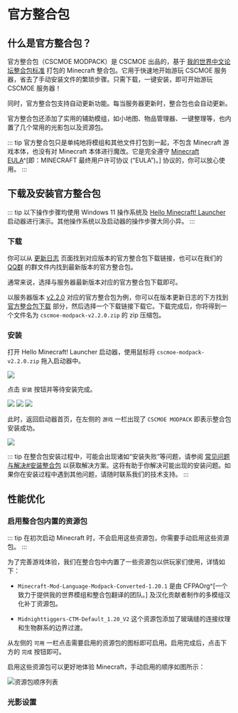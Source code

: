 # 官方整合包

## 什么是官方整合包？

官方整合包（CSCMOE MODPACK）是 CSCMOE 出品的，基于 [我的世界中文论坛整合包标准](#) 打包的 Minecraft 整合包。它用于快速地开始游玩 CSCMOE 服务器，省去了手动安装文件的繁琐步骤。只需下载，一键安装，即可开始游玩 CSCMOE 服务器！

同时，官方整合包支持自动更新功能。每当服务器更新时，整合包也会自动更新。

官方整合包还添加了实用的辅助模组，如小地图、物品管理器、一键整理等，也内置了几个常用的光影包以及资源包。

::: tip
官方整合包只是单纯地将模组和其他文件打包到一起，不包含 Minecraft 游戏本体，也没有对 Minecraft 本体进行魔改。它是完全遵守 [Minecraft EULA](https://www.minecraft.net/zh-hans/eula)^[即：MINECRAFT 最终用户许可协议 (“EULA”)。] 协议的，你可以放心使用。
:::

## 下载及安装官方整合包

::: tip
以下操作步骤均使用 Windows 11 操作系统及 [Hello Minecraft! Launcher](https://hmcl.huangyuhui.net) 启动器进行演示。其他操作系统以及启动器的操作步骤大同小异。
:::

### 下载

你可以从 [更新日志](/server-info/changelog) 页面找到对应版本的官方整合包下载链接，也可以在我们的 [QQ群]() 的群文件内找到最新版本的官方整合包。

通常来说，选择与服务器最新版本对应的官方整合包下载即可。

以服务器版本 [v2.2.0](/server-info/changelog#v2-2-0) 对应的官方整合包为例，你可以在版本更新日志的下方找到 [官方整合包下载](/server-info/changelog.html#官方整合包下载) 部分，然后选择一个下载链接下载它。下载完成后，你将得到一个文件名为 `cscmoe-modpack-v2.2.0.zip` 的 zip 压缩包。

### 安装

打开 Hello Minecraft! Launcher 启动器，使用鼠标将 `cscmoe-modpack-v2.2.0.zip` 拖入启动器中。

![](/images/modpack-install-step-1.jpg)

点击 `安装` 按钮并等待安装完成。

![](/images/modpack-install-step-2.jpg)
![](/images/modpack-install-step-3.jpg)
![](/images/modpack-install-step-4.jpg)

此时，返回启动器首页，在左侧的 `游戏` 一栏出现了 `CSCMOE MODPACK` 即表示整合包安装成功。

![](/images/modpack-install-step-5.jpg)

::: tip
在整合包安装过程中，可能会出现诸如“安装失败”等问题，请参阅 [常见问题与解决#安装整合包](/guide/troubles#安装整合包) 以获取解决方案。这将有助于你解决可能出现的安装问题。如果你在安装过程中遇到其他问题，请随时联系我们的技术支持。
:::

## 性能优化

### 启用整合包内置的资源包

::: tip
在初次启动 Minecraft 时，不会启用这些资源包，你需要手动启用这些资源包。
:::

为了完善游戏体验，我们在整合包中内置了一些资源包以供玩家们使用，详情如下：

- `Minecraft-Mod-Language-Modpack-Converted-1.20.1` 是由 CFPAOrg^[一个致力于提供我的世界模组和整合包翻译的团队。] 及汉化贡献者制作的多模组汉化补丁资源包。

- `Midnighttiggers-CTM-Default_1.20_V2` 这个资源包添加了玻璃缝的连接纹理和生物群系的边界过渡。

从左侧的 `可用` 一栏点击需要启用的资源包的图标即可启用。启用完成后，点击下方的 `完成` 按钮即可。

启用这些资源包可以更好地体验 Minecraft，手动启用的顺序如图所示：

![资源包顺序列表](/images/res-list.jpg)

### 光影设置
